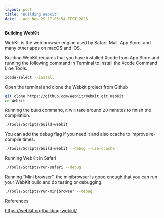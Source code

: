 ```yaml
---
layout: post
title: "Building WebKit"
date:	Wed Nov 29 17:05:54 EEST 2023
---
```


**Building WebKit**

WebKit is the web browser engine used by Safari, Mail, App Store, and many other apps on macOS and iOS.

Building WebKit requires that you have installed Xcode from App Store and running the following command in Terminal to install the Xcode Command Line Tools.
```zsh
xcode-select --install
```

Open the terminal and clone the Webkit project from Github

```zsh
git clone https://github.com/WebKit/WebKit.git WebKit
cd Webkit
```

Running the build command, it will take around 20 minutes to finish the compilation. 

```zsh
./Tools/Scripts/build-webkit
```

You can add the debug flag if you need it and also ccache to improve re-compile times.

```zsh
./Tools/Scripts/build-webkit --debug --use-ccache
```

Running WebKit in Safari

```zsh
./Tools/Scripts/run-safari --debug
```

Running “Mini browser”, the minibrowser is good enough that you can run your WebKit build and do testing or debugging.

```zsh
./Tools/Scripts/run-minibrowser --debug
```


References

https://webkit.org/building-webkit/
